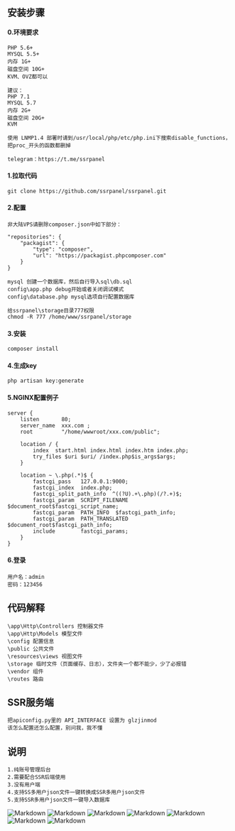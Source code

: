 ## 安装步骤
#### 0.环境要求
````
PHP 5.6+
MYSQL 5.5+
内存 1G+
磁盘空间 10G+
KVM、OVZ都可以

建议：
PHP 7.1
MYSQL 5.7
内存 2G+
磁盘空间 20G+
KVM

使用 LNMP1.4 部署时请到/usr/local/php/etc/php.ini下搜索disable_functions，把proc_开头的函数都删掉

telegram：https://t.me/ssrpanel
````

#### 1.拉取代码
````
git clone https://github.com/ssrpanel/ssrpanel.git
````

#### 2.配置
````
非大陆VPS请删除composer.json中如下部分：

"repositories": {
    "packagist": {
        "type": "composer",
        "url": "https://packagist.phpcomposer.com"
    }
}

mysql 创建一个数据库，然后自行导入sql\db.sql
config\app.php debug开始或者关闭调试模式
config\database.php mysql选项自行配置数据库

给ssrpanel\storage目录777权限
chmod -R 777 /home/www/ssrpanel/storage
````

#### 3.安装
````
composer install
````

#### 4.生成key
````
php artisan key:generate
````

#### 5.NGINX配置例子
````
server {
    listen       80;
    server_name  xxx.com ;
    root         "/home/wwwroot/xxx.com/public";
    
    location / {
        index  start.html index.html index.htm index.php;
        try_files $uri $uri/ /index.php$is_args$args;
    }
    
    location ~ \.php(.*)$ {
        fastcgi_pass   127.0.0.1:9000;
        fastcgi_index  index.php;
        fastcgi_split_path_info  ^((?U).+\.php)(/?.+)$;
        fastcgi_param  SCRIPT_FILENAME  $document_root$fastcgi_script_name;
        fastcgi_param  PATH_INFO  $fastcgi_path_info;
        fastcgi_param  PATH_TRANSLATED  $document_root$fastcgi_path_info;
        include        fastcgi_params;
    }
}
````

#### 6.登录
````
用户名：admin
密码：123456
````

## 代码解释
````
\app\Http\Controllers 控制器文件
\app\Http\Models 模型文件
\config 配置信息
\public 公共文件
\resources\views 视图文件
\storage 临时文件（页面缓存、日志），文件夹一个都不能少，少了必报错
\vendor 组件
\routes 路由
````

## SSR服务端
````
把apiconfig.py里的 API_INTERFACE 设置为 glzjinmod
该怎么配置还怎么配置，别问我，我不懂
````
## 说明
````
1.纯账号管理后台
2.需要配合SSR后端使用
3.没有用户端
4.支持SS多用户json文件一键转换成SSR多用户json文件
5.支持SSR多用户json文件一键导入数据库
````

![Markdown](http://i1.ciimg.com/1949/9a144d614a97e76c.png)
![Markdown](http://i1.ciimg.com/1949/16a7397810f8819d.png)
![Markdown](http://i1.ciimg.com/1949/6741b88c5a02d550.png)
![Markdown](http://i1.ciimg.com/1949/a12612d57fdaa001.png)
![Markdown](http://i1.ciimg.com/1949/c5c80818393d585e.png)
![Markdown](http://i1.ciimg.com/1949/c52861d84ed70039.png)
![Markdown](http://i1.ciimg.com/1949/83354a1cd7fbd041.png)